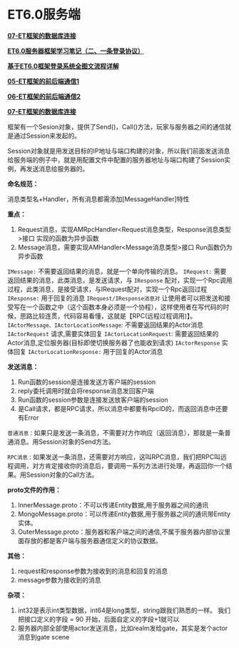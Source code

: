 # ET6.0服务端

**[07-ET框架的数据库连接](<https://blog.csdn.net/qq_46179975/article/details/128414611>)**

**[ET6.0服务器框架学习笔记（二、一条登录协议）](<https://blog.csdn.net/kylinok/article/details/120106628?spm=1001.2014.3001.5502>)**

**[基于ET6.0框架登录系统全图文流程详解](<https://blog.csdn.net/Q540670228/article/details/123592622>)**

**[05-ET框架的前后端通信1](<https://blog.csdn.net/qq_46179975/article/details/128139684>)**

**[06-ET框架的前后端通信2](<https://blog.csdn.net/qq_46179975/article/details/128156432>)**

**[07-ET框架的数据库连接](<https://blog.csdn.net/qq_46179975/article/details/128414611>)**

框架有一个Sesion对象，提供了Send()，Call()方法，玩家与服务器之间的通信就是通过Session来发起的。

Session对象就是用发送目标的IP地址与端口构建的对象，所以我们前面发送消息给服务端的例子中，就是用配置文件中配置的服务器地址与端口构建了Session实例，再发送消息给服务器的。

**命名规范：**

消息类型名+Handler，所有消息都需添加[MessageHandler]特性

**重点：**

1. Request消息，实现AMRpcHandler<Request消息类型，Response消息类型>接口 实现的函数为异步函数
2. Message消息，需要实现AMHandler<Message消息类型>接口 Run函数仍为异步函数

`IMessage:` 不需要返回结果的消息，就是一个单向传输的消息。
`IRequest:` 需要返回结果的消息，此类消息，是发送请求，与
`IResponse` 配对，实现一个Rpc调用过程，此类消息，是接受请求，与IRequest配对，实现一个Rpc返回过程
`IResponse:` 用于回复的消息
`IRequest/IResponse消息对` 让使用者可以把发送和接受写在一个函数之中（这个函数本身必须是一个协程），这样使用者在写代码的时候，思路比较连贯，代码容易看懂，这就是【RPC(远程过程调用)】。
`IActorMessage、IActorLocationMessage`: 不需要返回结果的Actor消息
`IActorRequest` 请求,需要实体回复
`IActorLocationRequest`: 需要返回结果的Actor消息,定位服务器(目标即使切换服务器了也能收到请求)
`IActorResponse` 实体回复
`IActorLocationResponse:` 用于回复的Actor消息

**发送消息：**

1. Run函数的session是连接发送方客户端的session
2. reply委托调用时就会将response消息发回客户端
3. Run函数的session参数是连接发送放客户端的session
4. 是Call请求，都是RPC请求，所以消息中都要有RpcID的，而返回消息中还要有Error

`普通消息：`如果只是发送一条消息，不需要对方作响应（返回消息），那就是一条普通消息。用Session对象的Send方法。

`RPC消息：`如果发送一条消息，还需要对方响应，这叫RPC消息，我们把RPC叫远程调用，对方肯定接收你的消息后，要调用一系列方法进行处理，再返回你一个结果。用Session对象的Call方法。

**proto文件的作用：**

1. InnerMessage.proto：不可以传递Entity数据,用于服务器之间的通讯
2. MongoMessage.proto：可以传递Entity数据,用于服务器之间的通讯带Entity实体。
3. OuterMessage.proto：服务器和客户端之间的通信,不属于服务器内部协议里面存放的都是客户端与服务器通信定义的协议数据。

**其他：**

1. request和response参数为接收到的消息和回复的消息
2. message参数为接收到的消息

**杂项：**

1. int32是表示int类型数据，int64是long类型，string跟我们熟悉的一样。
我们把接口定义的字段 = 90 开始，后面自定义的字段+1就可以
2. 服务器内部全部使用actor发送消息，比如realm发给gate，其实是发个actor消息到gate scene
